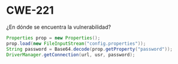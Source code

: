 # CWE-221

¿En dónde se encuentra la vulnerabilidad?

```java
Properties prop = new Properties();
prop.load(new FileInputStream("config.properties"));
String password = Base64.decode(prop.getProperty("password"));
DriverManager.getConnection(url, usr, password);
```
